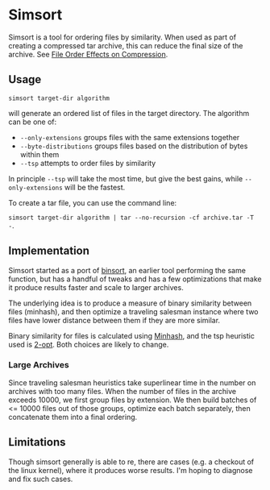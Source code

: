 # Simsort

Simsort is a tool for ordering files by similarity. When used as part
of creating a compressed tar archive, this can reduce the final size
of the archive. See [File Order Effects on
Compression](https://justinblank.com/notebooks/fileordereffectsoncompression.html).

## Usage

```simsort target-dir algorithm```

will generate an ordered list of files in the target directory. The algorithm 
can be one of:

- `--only-extensions` groups files with the same extensions together
- `--byte-distributions` groups files based on the distribution of bytes within them
- `--tsp` attempts to order files by similarity

In principle `--tsp` will take the most time, but give the best gains, while 
`--only-extensions` will be the fastest.  

To create a tar file, you can use the command line:

```simsort target-dir algorithm | tar --no-recursion -cf archive.tar -T -```. 

## Implementation

Simsort started as a port of
[binsort](http://neoscientists.org/~tmueller/binsort/), an earlier
tool performing the same function, but has a handful of tweaks and has a few
optimizations that make it produce results faster and scale to larger archives.

The underlying idea is to produce a measure of binary similarity between files
(minhash), and then optimize a traveling salesman instance where two files 
have lower distance between them if they are more similar. 

Binary similarity for files is calculated using 
[Minhash](https://en.wikipedia.org/wiki/MinHash), and the tsp heuristic used is 
[2-opt](https://en.wikipedia.org/wiki/2-opt). Both choices are likely to
change.

### Large Archives

Since traveling salesman heuristics take superlinear time in the number
on archives with too many files. When the number of files in the
archive exceeds 10000, we first group files by extension. We then
build batches of <= 10000 files out of those groups, optimize each
batch separately, then concatenate them into a final ordering.

## Limitations

Though simsort generally is able to re, there are cases (e.g. a 
checkout of the linux kernel), where it produces worse results. I'm hoping to
diagnose and fix such cases.